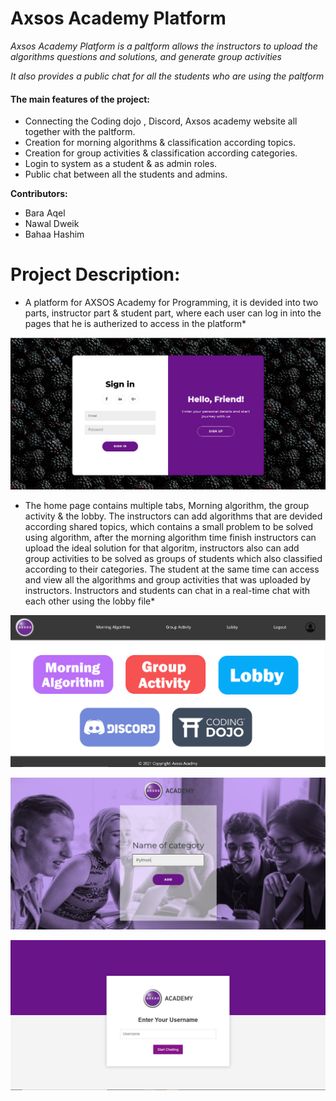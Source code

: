 # Axsos Academy Platform

*Axsos Academy Platform is a paltform allows the instructors to upload the algorithms questions and solutions, and generate group activities*

*It also provides a public chat for all the students who are  using the paltform*

#### The main features of the project:
- Connecting the Coding dojo , Discord, Axsos academy website all together with the paltform.
- Creation for morning algorithms & classification according topics.
- Creation for group activities & classification according categories.
- Login to system as a student & as admin roles.
- Public chat between all the students and admins.

**Contributors:**
- Bara Aqel
- Nawal Dweik
- Bahaa Hashim

# Project Description:

* A platform for AXSOS Academy for Programming, it is devided into two parts, instructor part & student part, where each user can log in into the pages that he is autherized to access in the platform*

![login](https://github.com/Nawal-Dweik/AXSOS-Academy-Platform/blob/master/screenshots/login.PNG)

* The home page contains multiple tabs, Morning algorithm, the group activity & the lobby. The instructors can add algorithms that are devided according shared topics, which contains a small problem to be solved using algorithm, after the morning algorithm time finish instructors can upload the ideal solution for that algoritm, instructors also can add group activities to be solved as groups of students which also classified according to their categories. The student at the same time can access and view all the algorithms and group activities that was uploaded by instructors. Instructors and students can chat in a real-time chat with each other using the lobby file*

![homepage](https://github.com/Nawal-Dweik/AXSOS-Academy-Platform/blob/master/screenshots/homepage.PNG)

![addCategory](https://github.com/Nawal-Dweik/AXSOS-Academy-Platform/blob/master/screenshots/addCategory.PNG)

![lobby](https://github.com/Nawal-Dweik/AXSOS-Academy-Platform/blob/master/screenshots/lobby.PNG)

